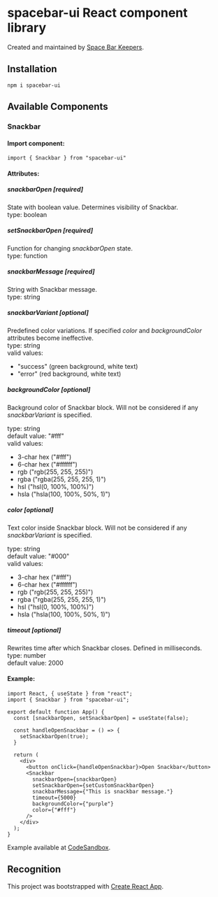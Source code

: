 # spacebar-ui React component library

Created and maintained by [Space Bar Keepers](https://spacebarkeepers.com).

## Installation
`npm i spacebar-ui`

## Available Components
### Snackbar
#### Import component:
`import { Snackbar } from "spacebar-ui"`
#### Attributes:
##### snackbarOpen [required]
State with boolean value. Determines visibility of Snackbar.\
type: boolean
##### setSnackbarOpen [required]
Function for changing *snackbarOpen* state.\
type: function
##### snackbarMessage [required]
String with Snackbar message.\
type: string
##### snackbarVariant [optional]
Predefined color variations. If specified *color* and *backgroundColor* attributes become ineffective. \
type: string\
valid values:
- "success" (green background, white text)
- "error" (red background, white text)
##### backgroundColor [optional]
Background color of Snackbar block. Will not be considered if any *snackbarVariant* is specified.

type: string\
default value: "#fff"\
valid values:
- 3-char hex ("#fff")
- 6-char hex ("#ffffff")
- rgb ("rgb(255, 255, 255)")
- rgba ("rgba(255, 255, 255, 1)")
- hsl ("hsl(0, 100%, 100%)")
- hsla ("hsla(100, 100%, 50%, 1)")

##### color [optional]
Text color inside Snackbar block. Will not be considered if any *snackbarVariant* is specified.

type: string\
default value: "#000"\
valid values:
- 3-char hex ("#fff")
- 6-char hex ("#ffffff")
- rgb ("rgb(255, 255, 255)")
- rgba ("rgba(255, 255, 255, 1)")
- hsl ("hsl(0, 100%, 100%)")
- hsla ("hsla(100, 100%, 50%, 1)")

##### timeout [optional]
Rewrites time after which Snackbar closes. Defined in milliseconds.\
type: number\
default value: 2000

#### Example:
```
import React, { useState } from "react";
import { Snackbar } from "spacebar-ui";

export default function App() {
  const [snackbarOpen, setSnackbarOpen] = useState(false);

  const handleOpenSnackbar = () => {
    setSnackbarOpen(true);
  }

  return (
    <div>
      <button onClick={handleOpenSnackbar}>Open Snackbar</button>
      <Snackbar 
        snackbarOpen={snackbarOpen} 
        setSnackbarOpen={setCustomSnackbarOpen} 
        snackbarMessage={"This is snackbar message."} 
        timeout={5000} 
        backgroundColor={"purple"} 
        color={"#fff"} 
      />
    </div>
  );
}
```
Example available at [CodeSandbox](https://codesandbox.io/s/snackbar-d1p74?file=/src/App.js).

## Recognition
This project was bootstrapped with [Create React App](https://github.com/facebook/create-react-app).
